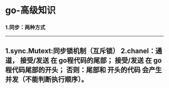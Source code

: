 # go-高级知识

### 1.同步：两种方式
---
1.sync.Mutext:同步锁机制（互斥锁）
2.chanel：通道，
  接受/发送 在 go程代码的尾部；
  接受/发送 在 go程代码尾部的开头；
  否则：尾部和 开头的代码 会产生并发（不能判断执行顺序）。
---
